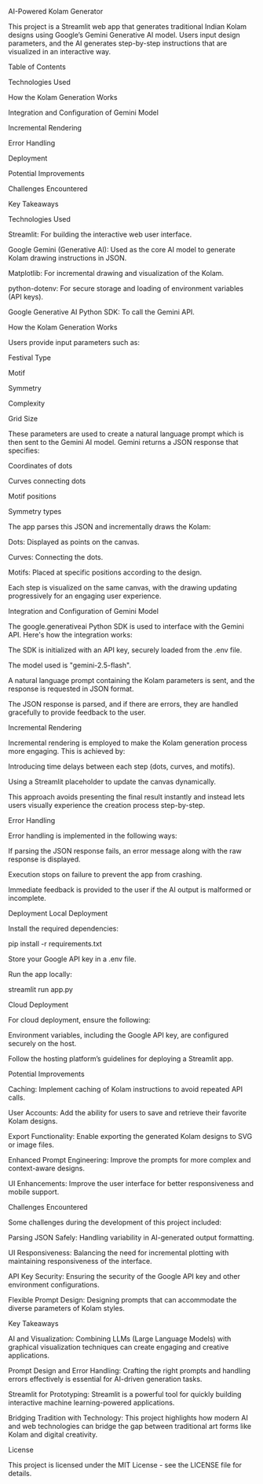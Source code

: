AI-Powered Kolam Generator

This project is a Streamlit web app that generates traditional Indian Kolam designs using Google’s Gemini Generative AI model. Users input design parameters, and the AI generates step-by-step instructions that are visualized in an interactive way.

Table of Contents

Technologies Used

How the Kolam Generation Works

Integration and Configuration of Gemini Model

Incremental Rendering

Error Handling

Deployment

Potential Improvements

Challenges Encountered

Key Takeaways

Technologies Used

Streamlit: For building the interactive web user interface.

Google Gemini (Generative AI): Used as the core AI model to generate Kolam drawing instructions in JSON.

Matplotlib: For incremental drawing and visualization of the Kolam.

python-dotenv: For secure storage and loading of environment variables (API keys).

Google Generative AI Python SDK: To call the Gemini API.

How the Kolam Generation Works

Users provide input parameters such as:

Festival Type

Motif

Symmetry

Complexity

Grid Size

These parameters are used to create a natural language prompt which is then sent to the Gemini AI model. Gemini returns a JSON response that specifies:

Coordinates of dots

Curves connecting dots

Motif positions

Symmetry types

The app parses this JSON and incrementally draws the Kolam:

Dots: Displayed as points on the canvas.

Curves: Connecting the dots.

Motifs: Placed at specific positions according to the design.

Each step is visualized on the same canvas, with the drawing updating progressively for an engaging user experience.

Integration and Configuration of Gemini Model

The google.generativeai Python SDK is used to interface with the Gemini API. Here's how the integration works:

The SDK is initialized with an API key, securely loaded from the .env file.

The model used is "gemini-2.5-flash".

A natural language prompt containing the Kolam parameters is sent, and the response is requested in JSON format.

The JSON response is parsed, and if there are errors, they are handled gracefully to provide feedback to the user.

Incremental Rendering

Incremental rendering is employed to make the Kolam generation process more engaging. This is achieved by:

Introducing time delays between each step (dots, curves, and motifs).

Using a Streamlit placeholder to update the canvas dynamically.

This approach avoids presenting the final result instantly and instead lets users visually experience the creation process step-by-step.

Error Handling

Error handling is implemented in the following ways:

If parsing the JSON response fails, an error message along with the raw response is displayed.

Execution stops on failure to prevent the app from crashing.

Immediate feedback is provided to the user if the AI output is malformed or incomplete.

Deployment
Local Deployment

Install the required dependencies:

pip install -r requirements.txt


Store your Google API key in a .env file.

Run the app locally:

streamlit run app.py

Cloud Deployment

For cloud deployment, ensure the following:

Environment variables, including the Google API key, are configured securely on the host.

Follow the hosting platform’s guidelines for deploying a Streamlit app.

Potential Improvements

Caching: Implement caching of Kolam instructions to avoid repeated API calls.

User Accounts: Add the ability for users to save and retrieve their favorite Kolam designs.

Export Functionality: Enable exporting the generated Kolam designs to SVG or image files.

Enhanced Prompt Engineering: Improve the prompts for more complex and context-aware designs.

UI Enhancements: Improve the user interface for better responsiveness and mobile support.

Challenges Encountered

Some challenges during the development of this project included:

Parsing JSON Safely: Handling variability in AI-generated output formatting.

UI Responsiveness: Balancing the need for incremental plotting with maintaining responsiveness of the interface.

API Key Security: Ensuring the security of the Google API key and other environment configurations.

Flexible Prompt Design: Designing prompts that can accommodate the diverse parameters of Kolam styles.

Key Takeaways

AI and Visualization: Combining LLMs (Large Language Models) with graphical visualization techniques can create engaging and creative applications.

Prompt Design and Error Handling: Crafting the right prompts and handling errors effectively is essential for AI-driven generation tasks.

Streamlit for Prototyping: Streamlit is a powerful tool for quickly building interactive machine learning-powered applications.

Bridging Tradition with Technology: This project highlights how modern AI and web technologies can bridge the gap between traditional art forms like Kolam and digital creativity.

License

This project is licensed under the MIT License - see the LICENSE
 file for details.